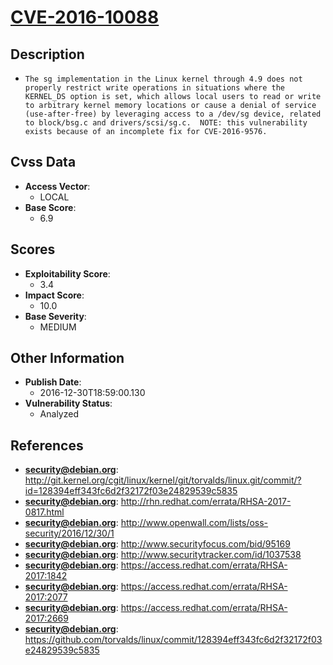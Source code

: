 
# [CVE-2016-10088](http://git.kernel.org/cgit/linux/kernel/git/torvalds/linux.git/commit/?id=128394eff343fc6d2f32172f03e24829539c5835)

## Description

- `The sg implementation in the Linux kernel through 4.9 does not properly restrict write operations in situations where the KERNEL_DS option is set, which allows local users to read or write to arbitrary kernel memory locations or cause a denial of service (use-after-free) by leveraging access to a /dev/sg device, related to block/bsg.c and drivers/scsi/sg.c.  NOTE: this vulnerability exists because of an incomplete fix for CVE-2016-9576.`

## Cvss Data

- **Access Vector**:
  - LOCAL
- **Base Score**:
  - 6.9

## Scores

- **Exploitability Score**:
  - 3.4
- **Impact Score**:
  - 10.0
- **Base Severity**:
  - MEDIUM

## Other Information

- **Publish Date**:
  - 2016-12-30T18:59:00.130
- **Vulnerability Status**:
  - Analyzed

## References

- **security@debian.org**: http://git.kernel.org/cgit/linux/kernel/git/torvalds/linux.git/commit/?id=128394eff343fc6d2f32172f03e24829539c5835
- **security@debian.org**: http://rhn.redhat.com/errata/RHSA-2017-0817.html
- **security@debian.org**: http://www.openwall.com/lists/oss-security/2016/12/30/1
- **security@debian.org**: http://www.securityfocus.com/bid/95169
- **security@debian.org**: http://www.securitytracker.com/id/1037538
- **security@debian.org**: https://access.redhat.com/errata/RHSA-2017:1842
- **security@debian.org**: https://access.redhat.com/errata/RHSA-2017:2077
- **security@debian.org**: https://access.redhat.com/errata/RHSA-2017:2669
- **security@debian.org**: https://github.com/torvalds/linux/commit/128394eff343fc6d2f32172f03e24829539c5835
